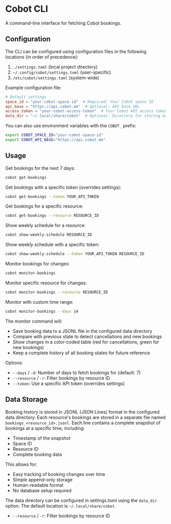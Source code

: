 # Cobot CLI

A command-line interface for fetching Cobot bookings.

## Configuration

The CLI can be configured using configuration files in the following locations (in order of precedence):

1. `./settings.toml` (local project directory)
2. `~/.config/cobot/settings.toml` (user-specific)
3. `/etc/cobot/settings.toml` (system-wide)

Example configuration file:

```toml
# Default settings
space_id = "your-cobot-space-id"  # Required: Your Cobot space ID
api_base = "https://api.cobot.me"  # Optional: API base URL
access_token = "your-cobot-access-token"  # Your Cobot API access token
data_dir = "~/.local/share/cobot"  # Optional: Directory for storing booking history
```

You can also use environment variables with the `COBOT_` prefix:

```bash
export COBOT_SPACE_ID="your-cobot-space-id"
export COBOT_API_BASE="https://api.cobot.me"
```

## Usage

Get bookings for the next 7 days:
```bash
cobot get-bookings
```

Get bookings with a specific token (overrides settings):
```bash
cobot get-bookings --token YOUR_API_TOKEN
```

Get bookings for a specific resource:
```bash
cobot get-bookings --resource RESOURCE_ID
```

Show weekly schedule for a resource:
```bash
cobot show-weekly-schedule RESOURCE_ID
```

Show weekly schedule with a specific token:
```bash
cobot show-weekly-schedule --token YOUR_API_TOKEN RESOURCE_ID
```
Monitor bookings for changes:
```bash
cobot monitor-bookings
```

Monitor specific resource for changes:
```bash
cobot monitor-bookings --resource RESOURCE_ID
```

Monitor with custom time range:
```bash
cobot monitor-bookings --days 14
```

The monitor command will:
- Save booking data to a JSONL file in the configured data directory
- Compare with previous state to detect cancellations and new bookings
- Show changes in a color-coded table (red for cancellations, green for new bookings)
- Keep a complete history of all booking states for future reference

Options:
- `--days` / `-d`: Number of days to fetch bookings for (default: 7)
- `--resource` / `-r`: Filter bookings by resource ID
- `--token`: Use a specific API token (overrides settings)

## Data Storage

Booking history is stored in JSONL (JSON Lines) format in the configured data directory. Each resource's bookings are stored in a separate file named `bookings_<resource_id>.jsonl`. Each line contains a complete snapshot of bookings at a specific time, including:

- Timestamp of the snapshot
- Space ID
- Resource ID
- Complete booking data

This allows for:
- Easy tracking of booking changes over time
- Simple append-only storage
- Human-readable format
- No database setup required

The data directory can be configured in settings.toml using the `data_dir` option. The default location is `~/.local/share/cobot`.
- `--resource` / `-r`: Filter bookings by resource ID
